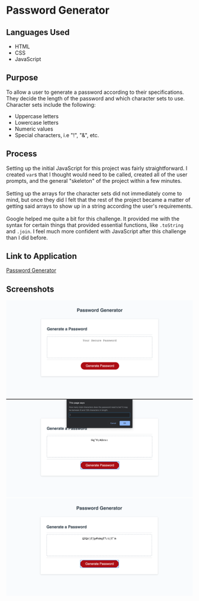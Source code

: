 # Password Generator

## Languages Used
* HTML
* CSS
* JavaScript

## Purpose
To allow a user to generate a password according to their specifications. They decide the length of the password and which character sets to use. Character sets include the following:
* Uppercase letters
* Lowercase letters
* Numeric values
* Special characters, i.e "!", "&", etc. 

## Process
Setting up the initial JavaScript for this project was fairly straightforward. I created `var`s that I thought would need to be called, created all of the user prompts, and the general "skeleton" of the project within a few minutes.<br/><br/>
Setting up the arrays for the character sets did not immediately come to mind, but once they did I felt that the rest of the project became a matter of getting said arrays to show up in a string according the user's requirements.<br/><br/>
Google helped me quite a bit for this challenge. It provided me with the syntax for certain things that provided essential functions, like `.toString` and `.join`.
I feel much more confident with JavaScript after this challenge than I did before.

## Link to Application
[Password Generator](https://loganmerchant.github.io/password-generator/)

## Screenshots
![Screenshot](./Develop/assets/images/screenshot-1.png)
![Screenshot](./Develop/assets/images/screenshot-2.png)
![Screenshot](./Develop/assets/images/screenshot-3.png)